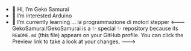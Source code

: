 - 👋 Hi, I’m  Geko Samurai
- 👀 I’m interested Arduino       
- 🌱 I’m currently learning ... la programmazione di motori stepper
<---
GekoSamurai/GekoSamurai is a ✨ special ✨ repository because its `README.md` (this file) appears on your GitHub profile.
You can click the Preview link to take a look at your changes.
--->
